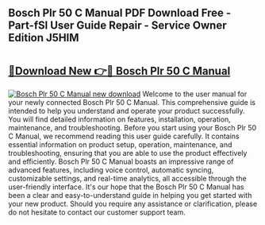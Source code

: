 ## Bosch Plr 50 C Manual PDF Download Free - Part-fSl User Guide Repair - Service Owner Edition J5HlM

# <h2><a href="http://cf1859.oget.top/?id=Bosch+Plr+50+C+Manual">🔗Download New 👉🔴 Bosch Plr 50 C Manual</a></h2>

[![Bosch Plr 50 C Manual new download](https://i.imgur.com/5g1atiW.png)](http://cf1859.oget.top/?id=Bosch+Plr+50+C+Manual)
Welcome to the user manual for your newly connected Bosch Plr 50 C Manual. This comprehensive guide is intended to help you understand and operate your product successfully. You will find detailed information on features, installation, operation, maintenance, and troubleshooting. Before you start using your Bosch Plr 50 C Manual, we recommend reading this user guide carefully. It contains essential information on product setup, operation, maintenance, and troubleshooting, ensuring that you are able to use the product effectively and efficiently. Bosch Plr 50 C Manual boasts an impressive range of advanced features, including voice control, automatic syncing, customizable settings, and real-time analytics, all accessible through the user-friendly interface. It's our hope that the Bosch Plr 50 C Manual has been a clear and easy-to-understand guide in helping you get started with your new product. Should you require any assistance or clarification, please do not hesitate to contact our customer support team.

